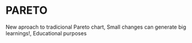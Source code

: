 # PARETO
New aproach to tradicional Pareto chart, Small changes can generate big learnings!, Educational purposes 
